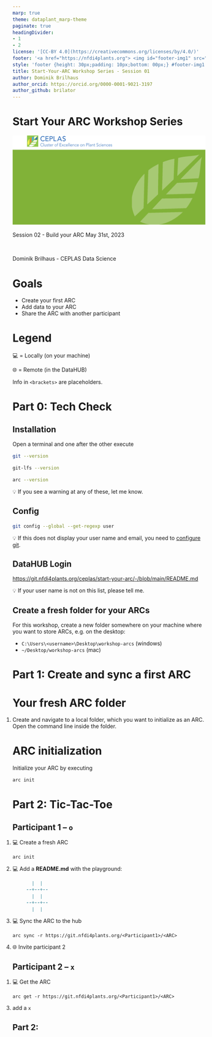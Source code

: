 ```yaml
---
marp: true
theme: dataplant_marp-theme
paginate: true
headingDivider:
- 1
- 2
license: '[CC-BY 4.0](https://creativecommons.org/licenses/by/4.0/)'
footer: '<a href="https://nfdi4plants.org"> <img id="footer-img1" src="../../../../img/_logos/DataPLANT/DataPLANT_logo_square_bg_transparent.svg"></a> <a href="https://ceplas.eu"> <img id="footer-img2" src="../../../../img/_logos/CEPLAS/CEPLAS_Icon.jpeg"></a><a href="https://creativecommons.org/licenses/by/4.0/"><img id="footer-img3" src="../../../../img/_logos/CreativeCommons/by.svg"></a>'
style: 'footer {height: 30px;padding: 10px;bottom: 00px;} #footer-img1 {height: 30px; padding-left: 0px;} #footer-img2 {height: 30px; padding-left: 20px;opacity: 0.5;}  #footer-img3 {height: 20px;padding-left: 20px; opacity: 0.5;}'
title: Start-Your-ARC Workshop Series - Session 01
author: Dominik Brilhaus
author_orcid: https://orcid.org/0000-0001-9021-3197
author_github: brilator
---
```


# Start Your ARC Workshop Series

<!-- Title slide to class -->

<!-- _color: white -->
<!-- _paginate: false -->
<!-- _footer: "" -->

![bg fit](../custom/img/background_title_ceplas.drawio.svg)

Session 02 - Build your ARC
May 31st, 2023

<br>

Dominik Brilhaus - CEPLAS Data Science

# Goals 

- Create your first ARC
- Add data to your ARC
- Share the ARC with another participant

# Legend

💻 = Locally (on your machine)

🌐 = Remote (in the DataHUB)  

Info in `<brackets>` are placeholders.


# Part 0: Tech Check

## Installation

Open a terminal and one after the other execute

```bash
git --version
```

```bash
git-lfs --version
```

```bash
arc --version
```

:bulb: If you see a warning at any of these, let me know.

## Config

```bash
git config --global --get-regexp user
```

:bulb: If this does not display your user name and email, you need to [configure git](https://nfdi4plants.org/nfdi4plants.knowledgebase/docs/implementation/ArcCommanderManual/git_config.html).


## DataHUB Login

https://git.nfdi4plants.org/ceplas/start-your-arc/-/blob/main/README.md

:bulb: If your user name is not on this list, please tell me.

## Create a fresh folder for your ARCs

For this workshop, create a new folder somewhere on your machine where you want to store ARCs, e.g. on the desktop:

- `C:\Users\<username>\Desktop\workshop-arcs` (windows)
- `~/Desktop/workshop-arcs` (mac)


# Part 1: Create and sync a first ARC

# Your fresh ARC folder

1. Create and navigate to a local folder, which you want to initialize as an ARC. Open the command line inside the folder.



# ARC initialization

Initialize your ARC by executing

```bash
arc init
```


# Part 2: Tic-Tac-Toe

## Participant 1 &ndash; `o`

<style scoped>
section{
  font-size: 23px;
}
ol {
  margin: 0; padding: 0;
}
</style>

1. 💻 Create a fresh ARC

`arc init`

2. 💻 Add a **README.md** with the playground:

```md
       |  | 
     --+--+--
       |  | 
     --+--+--
       |  | 
```

</div>

<div class="columns-right">

3. 💻 Sync the ARC to the hub

`arc sync -r https://git.nfdi4plants.org/<Participant1>/<ARC>`

4. 🌐 Invite participant 2

## Participant 2 &ndash; `x`

<style scoped>
section{
  font-size: 23px;
}
ol {
  margin: 0; padding: 0;
}
</style>

1. 💻 Get the ARC

`arc get -r https://git.nfdi4plants.org/<Participant1>/<ARC>`

3. add a `x`

</div>

## Part 2: